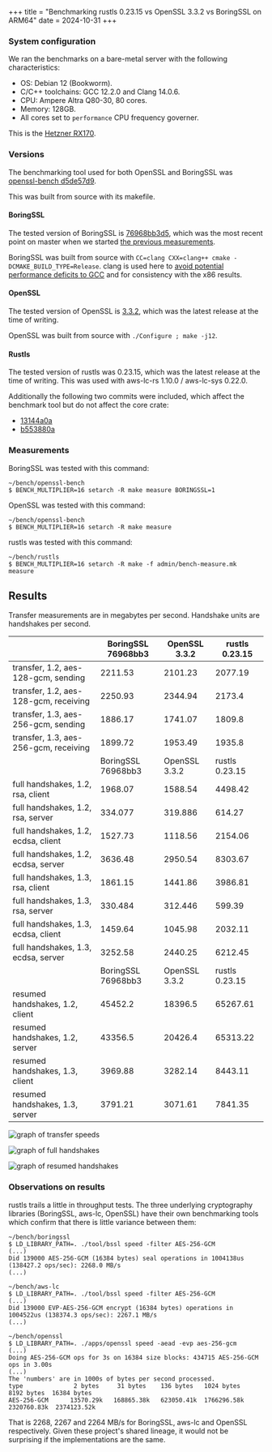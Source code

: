 +++
title = "Benchmarking rustls 0.23.15 vs OpenSSL 3.3.2 vs BoringSSL on ARM64"
date = 2024-10-31
+++

### System configuration

We ran the benchmarks on a bare-metal server with the following characteristics:

- OS: Debian 12 (Bookworm).
- C/C++ toolchains: GCC 12.2.0 and Clang 14.0.6.
- CPU: Ampere Altra Q80-30, 80 cores.
- Memory: 128GB.
- All cores set to `performance` CPU frequency governer.

This is the [Hetzner RX170](https://www.hetzner.com/dedicated-rootserver/matrix-rx/).

### Versions
The benchmarking tool used for both OpenSSL and BoringSSL was [openssl-bench d5de57d9](https://github.com/ctz/openssl-bench/tree/d5de57d92d483169cabf8ec22c351fe3819ba656).

This was built from source with its makefile.

#### BoringSSL
The tested version of BoringSSL is [76968bb3d5](https://github.com/google/boringssl/tree/76968bb3d5), which was the most recent point on master
when we started [the previous measurements](2024-10-18-report.md).

BoringSSL was built from source with `CC=clang CXX=clang++ cmake -DCMAKE_BUILD_TYPE=Release`.
clang is used here to [avoid potential performance deficits to GCC](https://issues.chromium.org/issues/42290529)
and for consistency with the x86 results.

#### OpenSSL
The tested version of OpenSSL is [3.3.2](https://github.com/openssl/openssl/tree/openssl-3.3.2), which was the latest release at the time of writing.

OpenSSL was built from source with `./Configure ; make -j12`.

#### Rustls
The tested version of rustls was 0.23.15, which was the latest release at the time of writing.
This was used with aws-lc-rs 1.10.0 / aws-lc-sys 0.22.0.

Additionally the following two commits were included, which affect the benchmark tool but do not affect the core crate:

- [13144a0a](https://github.com/rustls/rustls/commit/13144a0aa391bbec55aa92ee020e88c2bb8c3ea8)
- [b553880a](https://github.com/rustls/rustls/commit/b553880a5f5caf58bbd2c43e4031e8c55d6da486)

### Measurements

BoringSSL was tested with this command:

```shell
~/bench/openssl-bench
$ BENCH_MULTIPLIER=16 setarch -R make measure BORINGSSL=1
```

OpenSSL was tested with this command:

```shell
~/bench/openssl-bench
$ BENCH_MULTIPLIER=16 setarch -R make measure
```

rustls was tested with this command:

```shell
~/bench/rustls
$ BENCH_MULTIPLIER=16 setarch -R make -f admin/bench-measure.mk measure
```

## Results

Transfer measurements are in megabytes per second.
Handshake units are handshakes per second.

|  | BoringSSL 76968bb3 | OpenSSL 3.3.2 | rustls 0.23.15
| -- | -- | -- | -- |
transfer, 1.2, aes-128-gcm, sending | 2211.53 | 2101.23 | 2077.19
transfer, 1.2, aes-128-gcm, receiving | 2250.93 | 2344.94 | 2173.4
transfer, 1.3, aes-256-gcm, sending | 1886.17 | 1741.07 | 1809.8
transfer, 1.3, aes-256-gcm, receiving | 1899.72 | 1953.49 | 1935.8
|  | BoringSSL 76968bb3 | OpenSSL 3.3.2 | rustls 0.23.15
full handshakes, 1.2, rsa, client | 1968.07 | 1588.54 | 4498.42
full handshakes, 1.2, rsa, server | 334.077 | 319.886 | 614.27
full handshakes, 1.2, ecdsa, client | 1527.73 | 1118.56 | 2154.06
full handshakes, 1.2, ecdsa, server | 3636.48 | 2950.54 | 8303.67
full handshakes, 1.3, rsa, client | 1861.15 | 1441.86 | 3986.81
full handshakes, 1.3, rsa, server | 330.484 | 312.446 | 599.39
full handshakes, 1.3, ecdsa, client | 1459.64 | 1045.98 | 2032.11
full handshakes, 1.3, ecdsa, server | 3252.58 | 2440.25 | 6212.45
|  | BoringSSL 76968bb3 | OpenSSL 3.3.2 | rustls 0.23.15
resumed handshakes, 1.2, client | 45452.2 | 18396.5 | 65267.61
resumed handshakes, 1.2, server | 43356.5 | 20426.4 | 65313.22
resumed handshakes, 1.3, client | 3969.88 | 3282.14 | 8443.11
resumed handshakes, 1.3, server | 3791.21 | 3071.61 | 7841.35

![graph of transfer speeds](/2024-10-31-transfer.svg)

![graph of full handshakes](/2024-10-31-full-handshake.svg)

![graph of resumed handshakes](/2024-10-31-resumed-handshake.svg)


### Observations on results

rustls trails a little in throughput tests.  The three underlying
cryptography libraries (BoringSSL, aws-lc, OpenSSL) have their own
benchmarking tools which confirm that there is little variance between
them:

```shell
~/bench/boringssl
$ LD_LIBRARY_PATH=. ./tool/bssl speed -filter AES-256-GCM
(...)
Did 139000 AES-256-GCM (16384 bytes) seal operations in 1004138us (138427.2 ops/sec): 2268.0 MB/s
(...)
```

```shell
~/bench/aws-lc
$ LD_LIBRARY_PATH=. ./tool/bssl speed -filter AES-256-GCM
(...)
Did 139000 EVP-AES-256-GCM encrypt (16384 bytes) operations in 1004522us (138374.3 ops/sec): 2267.1 MB/s
(...)
```

```shell
~/bench/openssl
$ LD_LIBRARY_PATH=. ./apps/openssl speed -aead -evp aes-256-gcm
(...)
Doing AES-256-GCM ops for 3s on 16384 size blocks: 434715 AES-256-GCM ops in 3.00s
(...)
The 'numbers' are in 1000s of bytes per second processed.
type              2 bytes     31 bytes    136 bytes   1024 bytes   8192 bytes  16384 bytes
AES-256-GCM      13570.29k   168865.38k   623050.41k  1766296.58k  2320760.83k  2374123.52k
```

That is 2268, 2267 and 2264 MB/s for BoringSSL, aws-lc and OpenSSL respectively.
Given these project's shared lineage, it would not be surprising if the implementations
are the same.

